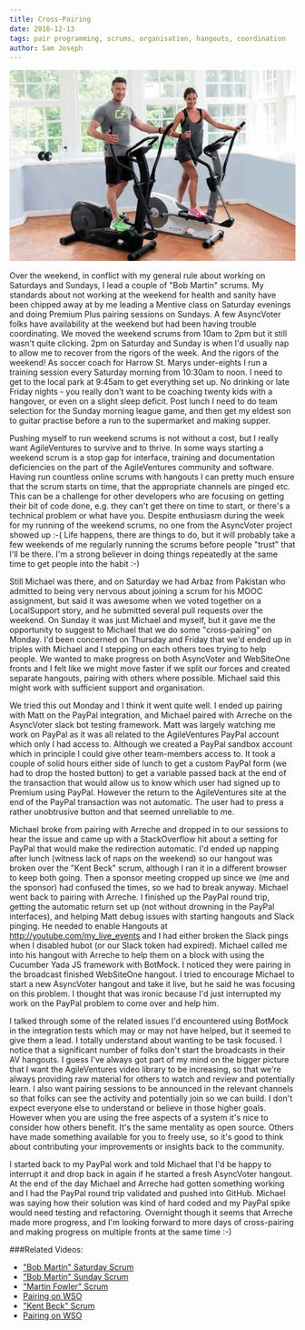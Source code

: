 ```yaml
---
title: Cross-Pairing
date: 2016-12-13
tags: pair programming, scrums, organisation, hangouts, coordination
author: Sam Joseph
---
```


![cross pairing](/images/cross_pairing.jpg)

Over the weekend, in conflict with my general rule about working on Saturdays and Sundays, I lead a couple of "Bob Martin" scrums.  My standards about not working at the weekend for health and sanity have been chipped away at by me leading a Mentive class on Saturday evenings and doing Premium Plus pairing sessions on Sundays.  A few AsyncVoter folks have availability at the weekend but had been having trouble coordinating.  We moved the weekend scrums from 10am to 2pm but it still wasn't quite clicking.  2pm on Saturday and Sunday is when I'd usually nap to allow me to recover from the rigors of the week.  And the rigors of the weekend!  As soccer coach for Harrow St. Marys under-eights I run a training session every Saturday morning from 10:30am to noon.  I need to get to the local park at 9:45am to get everything set up.  No drinking or late Friday nights - you really don't want to be coaching twenty kids with a hangover, or even on a slight sleep deficit.  Post lunch I need to do team selection for the Sunday morning league game, and then get my eldest son to guitar practise before a run to the supermarket and making supper.  

Pushing myself to run weekend scrums is not without a cost, but I really want AgileVentures to survive and to thrive.  In some ways starting a weekend scrum is a stop gap for interface, training and documentation deficiencies on the part of the AgileVentures community and software.  Having run countless online scrums with hangouts I can pretty much ensure that the scrum starts on time, that the appropriate channels are pinged etc.  This can be a challenge for other developers who are focusing on getting their bit of code done, e.g. they can't get there on time to start, or there's a technical problem or what have you.  Despite enthusiasm during the week for my running of the weekend scrums, no one from the AsyncVoter project showed up :-(  Life happens, there are things to do, but it will probably take a few weekends of me regularly running the scrums before people "trust" that I'll be there.  I'm a strong believer in doing things repeatedly at the same time to get people into the habit :-)

Still Michael was there, and on Saturday we had Arbaz from Pakistan who admitted to being very nervous about joining a scrum for his MOOC assignment, but said it was awesome when we voted together on a LocalSupport story, and he submitted several pull requests over the weekend.  On Sunday it was just Michael and myself, but it gave me the opportunity to suggest to Michael that we do some "cross-pairing" on Monday.  I'd been concerned on Thursday and Friday that we'd ended up in triples with Michael and I stepping on each others toes trying to help people.  We wanted to make progress on both AsyncVoter and WebSiteOne fronts and I felt like we might move faster if we split our forces and created separate hangouts, pairing with others where possible.  Michael said this might work with sufficient support and organisation.

We tried this out Monday and I think it went quite well.  I ended up pairing with Matt on the PayPal integration, and Michael paired with Arreche on the AsyncVoter slack bot testing framework.   Matt was largely watching me work on PayPal as it was all related to the AgileVentures PayPal account which only I had access to.  Although we created a PayPal sandbox account which in principle I could give other team-members access to.  It took a couple of solid hours either side of lunch to get a custom PayPal form (we had to drop the hosted button) to get a variable passed back at the end of the transaction that would allow us to know which user had signed up to Premium using PayPal.  However the return to the AgileVentures site at the end of the PayPal transaction was not automatic.  The user had to press a rather unobtrusive button and that seemed unreliable to me.

Michael broke from pairing with Arreche and dropped in to our sessions to hear the issue and came up with a StackOverflow hit about a setting for PayPal that would make the redirection automatic.  I'd ended up napping after lunch (witness lack of naps on the weekend) so our hangout was broken over the "Kent Beck" scrum, although I ran it in a different browser to keep both going.  Then a sponsor meeting cropped up since we (me and the sponsor) had confused the times, so we had to break anyway.  Michael went back to pairing with Arreche.  I finished up the PayPal round trip, getting the automatic return set up (not without drowning in the PayPal interfaces), and helping Matt debug issues with starting hangouts and Slack pinging.  He needed to enable Hangouts at http://youtube.com/my_live_events and I had either broken the Slack pings when I disabled hubot (or our Slack token had expired).  Michael called me into his hangout with Arreche to help them on a block with using the Cucumber Yada JS framework with BotMock.  I noticed they were pairing in the broadcast finished WebSiteOne hangout.  I tried to encourage Michael to start a new AsyncVoter hangout and take it live, but he said he was focusing on this problem.  I thought that was ironic because I'd just interrupted my work on the PayPal problem to come over and help him.

I talked through some of the related issues I'd encountered using BotMock in the integration tests which may or may not have helped, but it seemed to give them a lead.  I totally understand about wanting to be task focused.  I notice that a significant number of folks don't start the broadcasts in their AV hangouts.  I guess I've always got part of my mind on the bigger picture that I want the AgileVentures video library to be increasing, so that we're always providing raw material for others to watch and review and potentially learn.  I also want pairing sessions to be announced in the relevant channels so that folks can see the activity and potentially join so we can build.  I don't expect everyone else to understand or believe in those higher goals.  However when you are using the free aspects of a system it's nice to consider how others benefit.  It's the same mentality as open source.  Others have made something available for you to freely use, so it's good to think about contributing your improvements or insights back to the community.

I started back to my PayPal work and told Michael that I'd be happy to interrupt it and drop back in again if he started a fresh AsyncVoter hangout.  At the end of the day Michael and Arreche had gotten something working and I had the PayPal round trip validated and pushed into GitHub.  Michael was saying how their solution was kind of hard coded and my PayPal spike would need testing and refactoring.  Overnight though it seems that Arreche made more progress, and I'm looking forward to more days of cross-pairing and making progress on multiple fronts at the same time :-)

###Related Videos:

* ["Bob Martin" Saturday Scrum](https://youtu.be/HvjP8OnJelg)
* ["Bob Martin" Sunday Scrum](https://youtu.be/NSZ0my-DWmQ)
* ["Martin Fowler" Scrum](https://youtu.be/44lvtYeIPDU)
* [Pairing on WSO](https://www.youtube.com/watch?v=gCAzF2s2uYs)
* ["Kent Beck" Scrum](https://www.youtube.com/watch?v=GK0qPZnYi84)
* [Pairing on WSO](https://www.youtube.com/watch?v=VunzjidNLrk)
